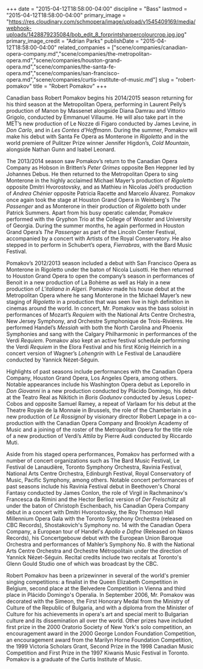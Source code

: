 +++
date = "2015-04-12T18:58:00-04:00"
discipline = "Bass"
lastmod = "2015-04-12T18:58:00-04:00"
primary_image = "https://res.cloudinary.com/schmopera/image/upload/v1545409169/media/webhook-uploads/1428879235084/bob_edit_8_forprintsharpercolourcrop.jpg.jpg"
primary_image_credit = "Adrian Parks"
publishDate = "2015-04-12T18:58:00-04:00"
related_companies = ["scene/companies/canadian-opera-company.md","scene/companies/the-metropolitan-opera.md","scene/companies/houston-grand-opera.md","scene/companies/the-santa-fe-opera.md","scene/companies/san-francisco-opera.md","scene/companies/curtis-institute-of-music.md"]
slug = "robert-pomakov"
title = "Robert Pomakov"
+++

Canadian bass Robert Pomakov begins his 2014/2015 season returning for his third season at the Metropolitan Opera, performing in Laurent Pelly’s production of Manon by Massenet alongside Diana Damrau and Vittorio Grigolo, conducted by Emmanuel Villaume. He will also take part in the MET’s new production of Le Nozze di Figaro conducted by James Levine, in *Don Carlo*, and in *Les Contes d'Hoffmann*. During the summer, Pomakov will make his debut with Santa Fe Opera as Monterone in *Rigoletto* and in the world premiere of Pulitzer Prize winner Jennifer Higdon’s, *Cold Mountain*, alongside Nathan Gunn and Isabel Leonard.

The 2013/2014 season saw Pomakov’s return to the Canadian Opera Company as Hobson in Britten’s *Peter Grimes* opposite Ben Heppner led by Johannes Debus.  He then returned to the Metropolitan Opera to sing Monterone in the highly acclaimed Michael Mayer’s production of *Rigoletto* opposite Dmitri Hvorostovsky, and as Mathieu in Nicolas Joël’s production of *Andrea Chénier* opposite Patricia Racette and Marcelo Álvarez. Pomakov once again took the stage at Houston Grand Opera in Weinberg's *The Passenger* and as Monterone in their production of *Rigoletto* both under Patrick Summers. Apart from his busy operatic calendar, Pomakov performed with the Gryphon Trio at the College of Wooster and University of Georgia. During the summer months, he again performed in Houston Grand Opera’s *The Passenger* as part of the Lincoln Center Festival, accompanied by a concert with Artists of the Royal Conservatory. He also stepped in to perform in Schubert’s opera, *Fierrabras*, with the Bard Music Festival.

Pomakov’s 2012/2013 season included a debut with San Francisco Opera as Monterone in Rigoletto under the baton of Nicola Luisotti. He then returned to Houston Grand Opera to open the company’s season in performances of Benoit in a new production of La Bohème as well as Haly in a new production of *L'italiana in Algeri*. Pomakov made his house debut at the Metropolitan Opera where he sang Monterone in the Michael Mayer’s new staging of *Rigoletto* in a production that was seen live in high definition in cinemas around the world. In concert, Mr. Pomakov was the bass soloist in performances of Mozart’s *Requiem* with the National Arts Centre Orchestra, New Jersey Symphony, and Orchestre Symphonique de Trois-Rivières. He performed Handel’s *Messiah* with both the North Carolina and Phoenix Symphonies and sang with the Calgary Philharmonic in performances of the Verdi *Requiem*. Pomakov also kept an active festival schedule performing the Verdi *Requiem* in the Elora Festival and his first König Heinrich in a concert version of Wagner’s *Lohengrin* with Le Festival de Lanaudière conducted by Yannick Nézet-Séguin.

Highlights of past seasons include performances with the Canadian Opera Company, Houston Grand Opera, Los Angeles Opera, among others.  Notable appearances include his Washington Opera debut as Leporello in *Don Giovanni* in a new production conducted by Plácido Domingo, his debut at the Teatro Real as Nikitich in *Boris Godunov* conducted by Jesus Lopez-Cobos and opposite Samuel Ramey, a repeat of Varlaam for his debut at the Theatre Royale de la Monnaie in Brussels, the role of the Chamberlain in a  new production of *Le Rossignol* by visionary director Robert Lepage in a co-production with the Canadian Opera Company and Brooklyn Academy of Music and a joining of the roster of the Metropolitan Opera for the title role of a new production of Verdi’s *Attila* by Pierre Audi conducted by Riccardo Muti.

Aside from his staged opera performances, Pomakov has performed with a number of concert organizations such as The Bard Music Festival, Le Festival de Lanaudière, Toronto Symphony Orchestra, Ravinia Festival, National Arts Centre Orchestra, Edinburgh Festival, Royal Conservatory of Music, Pacific Symphony, among others.  Notable concert performances of past seasons include his Ravinia Festival debut in Beethoven's Choral Fantasy conducted by James Conlon, the role of Virgil in Rachmaninov's Francesca da Rimini and the Hector Berlioz version of *Der Freischütz* all under the baton of Christoph Eschenbach, his Canadian Opera Company debut in a concert with Dmitri Hvorostovsky, the Roy Thomson Hall Millennium Opera Gala with the Toronto Symphony Orchestra (released on CBC Records), Shostakovich's Symphony no. 14 with the Canadian Opera Company, a European tour of Handel's *Apollo e Dafne* (Released on Naxos Records), his Concertgebouw debut with the European Union Baroque Orchestra and performances of Mahler’s Symphony No. 8 with the National Arts Centre Orchestra and Orchestre Métropolitain under the direction of Yannick Nézet-Séguin.
Recital credits include two recitals at Toronto's Glenn Gould Studio one of which was broadcast by the CBC.

Robert Pomakov has been a prizewinner in several of the world's premier singing competitions: a finalist in the Queen Elizabeth Competition in Belgium, second place at the Belvedere Competition in Vienna and third place in Plácido Domingo's Operalia. In September 2006, Mr. Pomakov was decorated with the Simeon, the First Honorary Medal from the Ministry of Culture of the Republic of Bulgaria, and with a diploma from the Minister of Culture for his achievements in opera's art and special merit to Bulgarian culture and its dissemination all over the world. Other prizes have included first prize in the 2000 Oratorio Society of New York's solo competition, an encouragement award in the 2000 George London Foundation Competition, an encouragement award from the Marilyn Horne Foundation Competition, the 1999 Victoria Scholars Grant, Second Prize in the 1998 Canadian Music Competition and First Prize in the 1997 Kiwanis Music Festival in Toronto.  Pomakov is a graduate of the Curtis Institute of Music.
